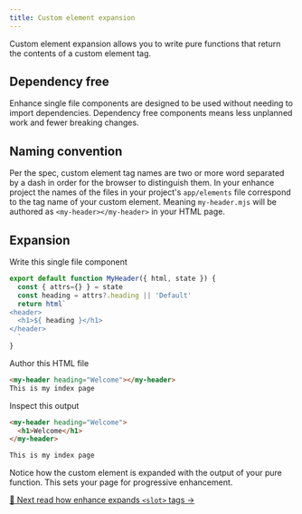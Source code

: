```yaml
---
title: Custom element expansion
---
```


Custom element expansion allows you to write pure functions that return the contents of a custom element tag.

## Dependency free
Enhance single file components are designed to be used without needing to import dependencies. Dependency free components means less unplanned work and fewer breaking changes.

## Naming convention
Per the spec, custom element tag names are two or more word separated by a dash in order for the browser to distinguish them.
In your enhance project the names of the files in your project's `app/elements` file correspond to the tag name of your custom element. Meaning `my-header.mjs` will be authored as `<my-header></my-header>` in your HTML page.

## Expansion
Write this single file component
```javascript
export default function MyHeader({ html, state }) {
  const { attrs={} } = state
  const heading = attrs?.heading || 'Default'
  return html`
<header>
  <h1>${ heading }</h1>
</header>
  `
}
```

Author this HTML file
```html
<my-header heading="Welcome"></my-header>
This is my index page
```

Inspect this output
```html
<my-header heading="Welcome">
  <h1>Welcome</h1>
</my-header>

This is my index page
```

Notice how the custom element is expanded with the output of your pure function. This sets your page for progressive enhancement.

[🎰 Next read how enhance expands `<slot>` tags →](http://localhost:3333/docs/learn/concepts/rendering/slots)
